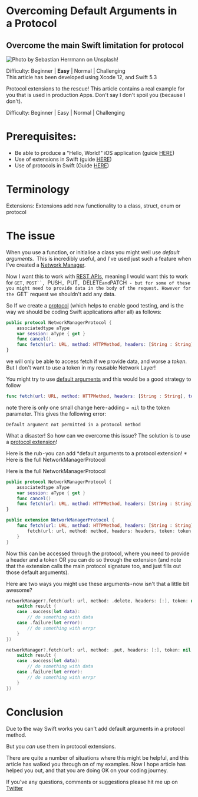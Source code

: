# Overcoming Default Arguments in a Protocol
## Overcome the main Swift limitation for protocol

![Photo by Sebastian Herrmann on Unsplash!](Images/0*UzQ0Cqb-1ag7fc4b.png)

Difficulty: Beginner | **Easy** | Normal | Challenging<br/>
This article has been developed using Xcode 12, and Swift 5.3

Protocol extensions to the rescue!
This article contains a real example for you that is used in production Apps. Don't say I don't spoil you (because I don't).

Difficulty: Beginner | Easy | Normal | Challenging

# Prerequisites:
- Be able to produce a "Hello, World!" iOS application (guide [HERE](https://medium.com/@stevenpcurtis.sc/your-first-swift-application-without-a-mac-79598ad839f8))
- Use of extensions in Swift (guide [HERE](https://medium.com/@stevenpcurtis.sc/extensions-in-swift-68cfb635688e))
- Use of protocols in Swift (Guide [HERE](https://medium.com/@stevenpcurtis.sc/protocols-in-swift-f46c31283b18))

# Terminology
Extensions: Extensions add new functionality to a class, struct, enum or protocol

# The issue
When you use a function, or initialise a class you might well use *default arguments*. 
This is incredibly useful, and I've used just such a feature when I've created a [Network Manager](https://medium.com/r/?url=https%3A%2F%2Fgithub.com%2Fstevencurtis%2FNetworkManager).

Now I want this to work with [REST APIs](https://medium.com/@stevenpcurtis.sc/rest-and-crud-ca5522bf3fc3), meaning I would want this to work for `GET,` `POST``, `PUSH`, `PUT`, `DELETE` and `PATCH` - but for some of these you might need to provide data in the body of the request. However for the `GET` request we shouldn't add any data.

So If we create a [protocol](https://medium.com/@stevenpcurtis.sc/protocols-in-swift-f46c31283b18) (which helps to enable good testing, and is the way we should be coding Swift applications after all) as follows:

```swift
public protocol NetworkManagerProtocol {
    associatedtype aType
    var session: aType { get }
    func cancel()
    func fetch(url: URL, method: HTTPMethod, headers: [String : String], token: String?, data: [String: Any]?, completionBlock: @escaping (Result<Data, Error>) -> Void)
}
```

we will only be able to access fetch if we provide data, and worse a *token*. But I don't want to use a token in my reusable Network Layer!

You might try to use [default arguments](https://medium.com/@stevenpcurtis.sc/default-arguments-in-swift-b5f3740e2259) and this would be a good strategy to follow

```swift
func fetch(url: URL, method: HTTPMethod, headers: [String : String], token: String? = nil, data: [String: Any]?, completionBlock: @escaping (Result<Data, Error>) -> Void)
```
note there is only one small change here - adding `= nil` to the token parameter. This gives the following error:

`Default argument not permitted in a protocol method`

What a disaster! So how can we overcome this issue?
The solution is to use a [protocol extension](https://medium.com/@stevenpcurtis.sc/protocol-extensions-in-swift-3c8b1127701e)!

Here is the rub - you can add *default arguments to a protocol extension! *
Here is the full NetworkManagerProtocol

Here is the full NetworkManagerProtocol

```swift
public protocol NetworkManagerProtocol {
    associatedtype aType
    var session: aType { get }
    func cancel()
    func fetch(url: URL, method: HTTPMethod, headers: [String : String], token: String?, data: [String: Any]?, completionBlock: @escaping (Result<Data, Error>) -> Void)
}

public extension NetworkManagerProtocol {
    func fetch(url: URL, method: HTTPMethod, headers: [String : String] = [:], token: String? = nil, data: [String: Any]? = nil, completionBlock: @escaping (Result<Data, Error>) -> Void) {
        fetch(url: url, method: method, headers: headers, token: token, data: data, completionBlock: completionBlock)
    }
}
```

Now this can be accessed through the protocol, where you need to provide a header and a token OR you can do so through the extension (and note that the extension calls the main protocol signature too, and just fills out those default arguments).

Here are two ways you might use these arguments - now isn't that a little bit awesome?

```swift
networkManager?.fetch(url: url, method: .delete, headers: [:], token: nil, data: nil, completionBlock: { result in
    switch result {
    case .success(let data):
        // do something with data
    case .failure(let error):
        // do something with errpr
    }
})

networkManager?.fetch(url: url, method: .put, headers: [:], token: nil, data: nil, completionBlock: { result in
    switch result {
    case .success(let data):
        // do something with data
    case .failure(let error):
        // do something with errpr
    }
})
```

# Conclusion
Due to the way Swift works you can't add default arguments in a protocol method.

But you *can* use them in protocol extensions. 

There are quite a number of situations where this might be helpful, and this article has walked you through on of my examples.
Now I hope article has helped you out, and that you are doing OK on your coding journey.

 If you've any questions, comments or suggestions please hit me up on [Twitter](https://twitter.com/stevenpcurtis) 
